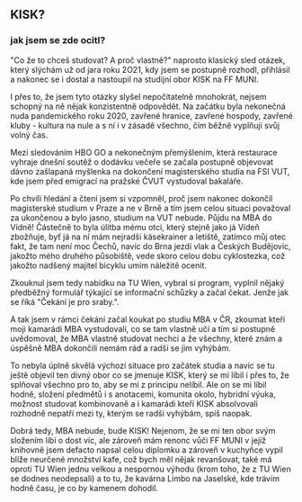 ## KISK?
### jak jsem se zde ocitl?

"Co že to chceš studovat? A proč vlastně?" naprosto klasický sled otázek, který slýchám už od jara roku 2O21, kdy jsem  se postupně rozhodl, přihlásil a nakonec se i dostal a nastoupil na studijní obor KISK na FF MUNI. 

I přes to, že jsem tyto otázky slyšel nepočitatelně mnohokrát, nejsem schopný na ně nějak konzistentně odpovědět. Na začátku byla nekonečná nuda pandemického roku 2020, zavřené hranice, zavřené hospody, zavřené kluby - kultura na nule a s ní i v zásadě všechno, čím běžně vyplňuji svůj volný čas. 

Mezi sledováním HBO GO a nekonečným přemýšlením, která restaurace vyhraje dnešní soutěž o dodávku večeře se začala postupně objevovat dávno zašlapaná myšlenka na dokončení magisterského studia na FSI VUT, kde jsem před emigrací na pražské ČVUT vystudoval bakaláře. 

Po chvíli hledání a čtení jsem si vzpomněl, proč jsem nakonec dokončil magisterské studium v Praze a ne v Brně a tím jsem celou situaci považoval za ukončenou a bylo jasno, studium na VUT nebude. Půjdu na MBA do Vídně! Částečně to byla úlitba mému otci, který stejně jako já Vídeň zbožňuje, byť já na ní mám nejradši käsekrainer a letiště, zatímco můj otec fakt, že tam není moc Čechů, navíc do Brna jezdí vlak a Českých Budějovic, jakožto mého druhého působiště, vede skoro celou dobu cyklostezka, což jakožto nadšený majitel bicyklu umím náležitě ocenit. 

Zkouknul jsem tedy nabídku na TU Wien, vybral si program, vyplnil nějaký předběžný formulář týkající se informační schůzky a začal čekat. Jenže jak se říká "Čekání je pro sraby.".

A tak jsem v rámci čekání začal koukat po studiu MBA v ČR, zkoumat kteří moji kamarádi MBA vystudovali, co se tam vlastně učí a tím si postupně uvědomoval, že MBA vlastně studovat nechci a že všechny, které znám a úspěšně MBA dokončili nemám rád a radši se jim vyhýbám.

To nebyla úplně skvělá výchozí situace pro začátek studia a navíc se tu ještě objevil ten divný obor co se jmenuje KISK, který se mi líbil i přes to, že splňoval všechno pro to, aby se mi z principu nelíbil. Ale on se mi líbil hodně, složení předmětů i s anotacemi, komunita okolo, hybridní výuka, možnost studovat kombinovaně a i kamarádi kteří KISK absolvovali rozhodně nepatří mezi ty, kterým se radši vyhýbám, spíš naopak. 

Dobrá tedy, MBA nebude, bude KISK! Nejenom, že se mi ten obor svým složením líbí o dost víc, ale zároveň mám renonc vůči FF MUNI v jejíž knihovně jsem defacto napsal celou diplomku a zároveň v kuchyňce vypil blíže neurčené množství kafe, což bych měl nějak revanšovat, také má oproti TU Wien jednu velkou a nespornou výhodu (krom toho, že z TU Wien se dodnes neodepsali) a to tu, že kavárna Limbo na Jaselské, kde trávím hodně času, je co by kamenem dohodil. 